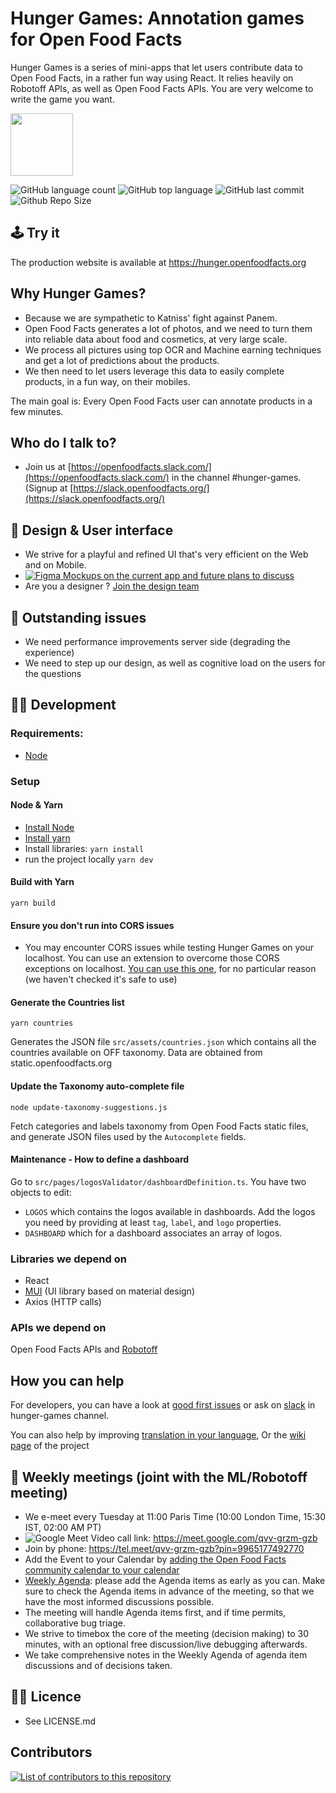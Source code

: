 # Hunger Games: Annotation games for Open Food Facts

Hunger Games is a series of mini-apps that let users contribute data to Open Food Facts, in a rather fun way using React. It relies heavily on Robotoff APIs, as well as Open Food Facts APIs.
You are very welcome to write the game you want.

<picture>
  <source media="(prefers-color-scheme: dark)" srcset="https://static.openfoodfacts.org/images/logos/off-logo-horizontal-dark.svg">
  <source media="(prefers-color-scheme: light)" srcset="https://static.openfoodfacts.org/images/logos/off-logo-horizontal-light.svg">
  <img height="100" src="https://static.openfoodfacts.org/images/logos/off-logo-horizontal-light.png">
</picture>

![GitHub language count](https://img.shields.io/github/languages/count/openfoodfacts/hunger-games)
![GitHub top language](https://img.shields.io/github/languages/top/openfoodfacts/hunger-games)
![GitHub last commit](https://img.shields.io/github/last-commit/openfoodfacts/hunger-games)
![Github Repo Size](https://img.shields.io/github/repo-size/openfoodfacts/hunger-games)

## 🕹️ Try it

The production website is available at https://hunger.openfoodfacts.org

## Why Hunger Games?

- Because we are sympathetic to Katniss' fight against Panem.
- Open Food Facts generates a lot of photos, and we need to turn them into reliable data about food and cosmetics, at very large scale.
- We process all pictures using top OCR and Machine earning techniques and get a lot of predictions about the products.
- We then need to let users leverage this data to easily complete products, in a fun way, on their mobiles.

The main goal is: Every Open Food Facts user can annotate products in a few minutes.

## Who do I talk to?

- Join us at [https://openfoodfacts.slack.com/](https://openfoodfacts.slack.com/) in the channel #hunger-games. (Signup at [https://slack.openfoodfacts.org/](https://slack.openfoodfacts.org/)

## 🎨 Design & User interface

- We strive for a playful and refined UI that's very efficient on the Web and on Mobile.
- [![Figma](https://img.shields.io/badge/figma-%23F24E1E.svg?logo=figma&logoColor=white) Mockups on the current app and future plans to discuss](https://www.figma.com/design/pngqJwPkytFik6h4EW396n/Hunger-Games?node-id=801-2&p=f&t=xQnrkht1cbTJGOw9-0)
- Are you a designer ? [Join the design team](https://github.com/openfoodfacts/openfoodfacts-design)

## 🐛 Outstanding issues

- We need performance improvements server side (degrading the experience)
- We need to step up our design, as well as cognitive load on the users for the questions


## 👩‍💻 Development

### Requirements:

- [Node](https://nodejs.org)

### Setup

#### Node & Yarn

- [Install Node](https://docs.npmjs.com/downloading-and-installing-node-js-and-npm)
- [Install yarn](https://classic.yarnpkg.com/lang/en/docs/install/)
- Install libraries: `yarn install`
- run the project locally `yarn dev`

#### Build with Yarn

```
yarn build
```

#### Ensure you don't run into CORS issues

* You may encounter CORS issues while testing Hunger Games on your localhost. You can use an extension to overcome those CORS exceptions on localhost. [You can use this one](https://chromewebstore.google.com/detail/moesif-origincors-changer/digfbfaphojjndkpccljibejjbppifbc?pli=1), for no particular reason (we haven't checked it's safe to use)

#### Generate the Countries list

```
yarn countries
```

Generates the JSON file `src/assets/countries.json` which contains all the countries available on OFF taxonomy. Data are obtained from static.openfoodfacts.org

#### Update the Taxonomy auto-complete file

```
node update-taxonomy-suggestions.js
```

Fetch categories and labels taxonomy from Open Food Facts static files, and generate JSON files used by the `Autocomplete` fields.

#### Maintenance - How to define a dashboard

Go to `src/pages/logosValidator/dashboardDefinition.ts`. You have two objects to edit:

- `LOGOS` which contains the logos available in dashboards. Add the logos you need by providing at least `tag`, `label`, and `logo` properties.
- `DASHBOARD` which for a dashboard associates an array of logos.

### Libraries we depend on

- React
- [MUI](mui.com) (UI library based on material design)
- Axios (HTTP calls)

### APIs we depend on

Open Food Facts APIs and [Robotoff](https://github.com/openfoodfacts/robotoff)

## How you can help

For developers, you can have a look at [good first issues](https://github.com/openfoodfacts/hunger-games/issues?q=is%3Aissue+is%3Aopen+sort%3Aupdated-desc+label%3A%22good+first+issue%22) or ask on [slack](https://slack.openfoodfacts.org/) in hunger-games channel.

You can also help by improving [translation in your language](https://translate.openfoodfacts.org/translate/openfoodfacts/1942/en-fr?filter=basic&value=0), Or the [wiki page](https://wiki.openfoodfacts.org/Hunger_Games) of the project

## 📆 Weekly meetings (joint with the ML/Robotoff meeting)

- We e-meet every Tuesday at 11:00 Paris Time (10:00 London Time, 15:30 IST, 02:00 AM PT)
- ![Google Meet](https://img.shields.io/badge/Google%20Meet-00897B?logo=google-meet&logoColor=white) Video call link: https://meet.google.com/qvv-grzm-gzb
- Join by phone: https://tel.meet/qvv-grzm-gzb?pin=9965177492770
- Add the Event to your Calendar by [adding the Open Food Facts community calendar to your calendar](https://wiki.openfoodfacts.org/Events)
- [Weekly Agenda](https://drive.google.com/open?id=1RUfmWHjtFVaBcvQ17YfXu6FW6oRFWg-2lncljG0giKI): please add the Agenda items as early as you can. Make sure to check the Agenda items in advance of the meeting, so that we have the most informed discussions possible.
- The meeting will handle Agenda items first, and if time permits, collaborative bug triage.
- We strive to timebox the core of the meeting (decision making) to 30 minutes, with an optional free discussion/live debugging afterwards.
- We take comprehensive notes in the Weekly Agenda of agenda item discussions and of decisions taken.

## 👩‍⚖️ Licence

- See LICENSE.md

## Contributors

<a href="https://github.com/openfoodfacts/hunger-games/graphs/contributors">
  <img alt="List of contributors to this repository" src="https://contrib.rocks/image?repo=openfoodfacts/hunger-games" />
</a>
